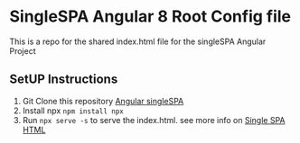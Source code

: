 # SingleSPA Angular 8 Root Config file

This is a repo for the shared index.html file for the singleSPA Angular Project

## SetUP Instructions

1. Git Clone this repository [Angular singleSPA](https://github.com/donaldkibet/Angular-SingleSPA-RootConfig.git)
2. Install npx `npm install npx`
3. Run `npx serve -s` to serve the index.html. see more info on [Single SPA HTML](http://single-spa-playground.org/playground/html-file)
